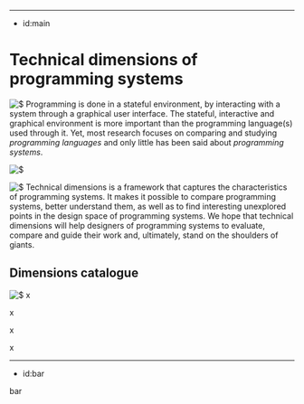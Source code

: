 ----------------------------------------------------------------------------------------------------
- id:main

# Technical dimensions of programming systems

![$](title=Abstract,link=paper;abstract)
Programming is done in a stateful environment, by interacting with a system through a
graphical user interface. The stateful, interactive and graphical environment is more
important than the programming language(s) used through it. Yet, most research focuses on comparing and 
studying _programming languages_ and only little has been said about _programming systems_.

![$](content=paper;definition,link=paper;programming-systems)

![$](title=Introduction,link=paper;introduction)
Technical dimensions is a framework that captures the characteristics of programming
systems. It makes it possible to compare programming systems, better understand them, 
as well as to find interesting unexplored points in the design space of programming systems.
We hope that technical dimensions will help designers of programming systems to evaluate,
compare and guide their work and, ultimately, stand on the shoulders of giants.

## Dimensions catalogue

![$](content=dimensions/interaction;summary,link=dimensions/interaction;index)
x

x

x

x

----------------------------------------------------------------------------------------------------
- id:bar

bar
